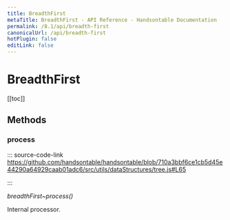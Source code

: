 ```yaml
---
title: BreadthFirst
metaTitle: BreadthFirst - API Reference - Handsontable Documentation
permalink: /8.1/api/breadth-first
canonicalUrl: /api/breadth-first
hotPlugin: false
editLink: false
---
```


# BreadthFirst

[[toc]]
## Methods

### process
  
::: source-code-link https://github.com/handsontable/handsontable/blob/710a3bbf6ce1cb5d45e44290a64929caab01adc6/src/utils/dataStructures/tree.js#L65

:::

_breadthFirst~process()_

Internal processor.


